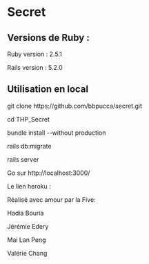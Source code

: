 
<h1>Secret</h1>


<h2>Versions de Ruby :</h2>
Ruby version : 2.5.1

Rails version : 5.2.0

<h2>Utilisation en local</h2>
git clone https://github.com/bbpucca/secret.git

cd THP_Secret

bundle install --without production

rails db:migrate


rails server

Go sur http://localhost:3000/

Le lien heroku : 


Réalisé avec amour par la Five:
<p>
<p>Hadia Bouria
<p>Jérémie Edery
<p>Mai Lan Peng
<p>Valérie Chang
